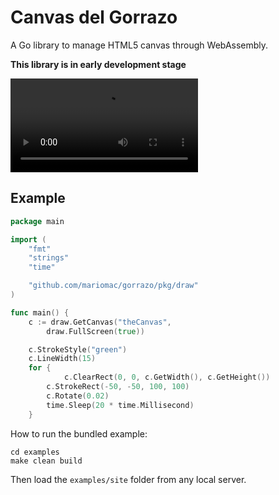 Canvas del Gorrazo
==================

A Go library to manage HTML5 canvas through WebAssembly.

**This library is in early development stage**

![](demo.mp4)

## Example

```go
package main

import (
	"fmt"
	"strings"
	"time"

	"github.com/mariomac/gorrazo/pkg/draw"
)

func main() {
	c := draw.GetCanvas("theCanvas",
		draw.FullScreen(true))

	c.StrokeStyle("green")
	c.LineWidth(15)
	for {
    		c.ClearRect(0, 0, c.GetWidth(), c.GetHeight())
		c.StrokeRect(-50, -50, 100, 100)
		c.Rotate(0.02)
		time.Sleep(20 * time.Millisecond)
	}

```

How to run the bundled example:

```
cd examples
make clean build
```

Then load the `examples/site` folder from any local server.
